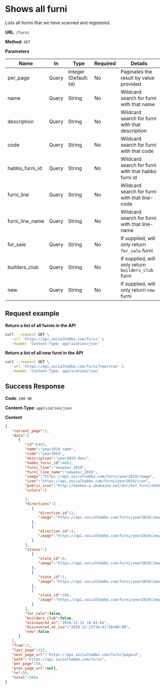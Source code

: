 # Shows all furni
Lists all furnis that we have scanned and registered.

**URL**: `/furni`

**Method**: `GET`

**Parameters**

| Name | In | Type | Required | Details |
| --- | --- | --- | --- | --- |
| per_page | Query | Integer (Default: `50`) | No | Paginates the result by value provided |
| name | Query | String | No | Wildcard search for furni with that name |
| description | Query | String | No | Wildcard search for furni with that description |
| code | Query | String | No | Wildcard search for furni with that code |
| habbo_furni_id | Query | String | No | Wildcard search for furni with that habbo furni id |
| furni_line | Query | String | No | Wildcard search for furni with that line-code |
| furni_line_name | Query | String | No | Wildcard search for furni with that line-name |
| for_sale | Query | String | No | If supplied, will only return `for_sale` furni |
| builders_club | Query | String | No | If supplied, will only return `builders_club` furni |
| new | Query | String | No | If supplied, will only return `new` furni |

## Request example
**Return a list of all furnis in the API**
```bash
curl --request GET \
  --url 'https://api.socialhabbo.com/furni' \
  --header 'Content-Type: application/json'
```

**Return a list of all new furni in the API**
```bash
curl --request GET \
  --url 'https://api.socialhabbo.com/furni?new=true' \
  --header 'Content-Type: application/json'
```

## Success Response
**Code**: `200 OK`

**Content-Type**: `application/json`

**Content**
```json
{
   "current_page":1,
   "data":[
      {
         "id":6443,
         "name":"year2019 name",
         "code":"year2019",
         "description":"year2019 desc",
         "habbo_furni_id":4683,
         "furni_line":"newyear_2019",
         "furni_line_name":"newyear_2019",
         "image":"https://api.socialhabbo.com/furni/year2019/image",
         "icon":"https://api.socialhabbo.com/furni/year2019/icon",
         "public_icon":"http://habboo-a.akamaihd.net/dcr/hof_furni/64583/year2019_icon.png",
         "colors":[

         ],
         "directions":[
            {
               "direction_id":2,
               "image":"https://api.socialhabbo.com/furni/year2019/image?direction=2"
            },
            {
               "direction_id":4,
               "image":"https://api.socialhabbo.com/furni/year2019/image?direction=4"
            }
         ],
         "states":[
            {
               "state_id":0,
               "image":"https://api.socialhabbo.com/furni/year2019/image?state=0"
            },
            {
               "state_id":1,
               "image":"https://api.socialhabbo.com/furni/year2019/image?state=1"
            },
            {
               "state_id":100,
               "image":"https://api.socialhabbo.com/furni/year2019/image?state=100"
            }
         ],
         "for_sale":false,
         "builders_club":false,
         "discovered_at":"2018-12-13 16:41:56",
         "discovered_at_iso":"2018-12-13T16:41:56+00:00",
         "new":false
      }
   ],
   "from":1,
   "last_page":122,
   "next_page_url":"https://api.socialhabbo.com/furni?page=2",
   "path":"https://api.socialhabbo.com/furni",
   "per_page":50,
   "prev_page_url":null,
   "to":50,
   "total":6064
}
```
